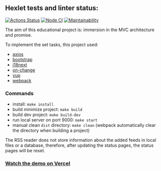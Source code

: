 ## Hexlet tests and linter status:
[![Actions Status](https://github.com/vitalii88/frontend-project-lvl3/workflows/hexlet-check/badge.svg)](https://github.com/vitalii88/frontend-project-lvl3/actions)
[![Node CI](https://github.com/vitalii88/frontend-project-lvl3/actions/workflows/nodejs.yml/badge.svg?branch=main)](https://github.com/vitalii88/frontend-project-lvl3/actions/workflows/nodejs.yml)
[![Maintainability](https://api.codeclimate.com/v1/badges/0d22d122aae6e8dbaaf3/maintainability)](https://codeclimate.com/github/vitalii88/frontend-project-lvl3/maintainability)


The aim of this educational project is: immersion in the MVC architecture and promise.

To implement the set tasks, this project used:
* [axios](https://github.com/axios/axios)
* [bootstrap](https://getbootstrap.com/)
* [i18next](https://www.i18next.com/)
* [on-change](https://github.com/sindresorhus/on-change)
* [yup](https://github.com/jquense/yup)
* [webpack](https://webpack.js.org/)

### Commands
 * install: `make install`
 * build minimize project: `make build`
 * build dev project: `make build-dev`
 * run local server on port 9000: `make start`
 * manual clean `dist` directory: `make clean` (webpack automatically clear the directory when building a project)

The RSS reader does not store information about the added feeds in local files or a database, therefore, after updating the status pages, the status pages will be reset.


 ### [Watch the demo on Vercel](https://frontend-project-lvl3-five-blue.vercel.app/)
